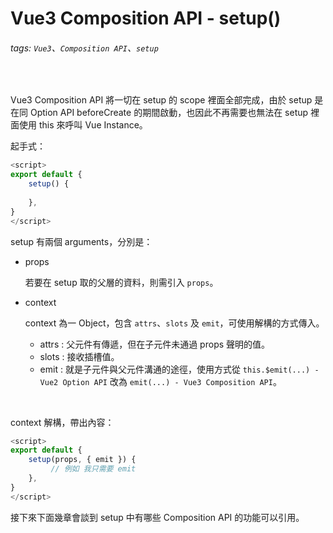 # Vue3 Composition API - setup()

######  tags: `Vue3`、`Composition API`、`setup`

&nbsp;

Vue3 Composition API 將一切在 setup 的 scope 裡面全部完成，由於 setup 是在同 Option API beforeCreate 的期間啟動，也因此不再需要也無法在 setup 裡面使用 this 來呼叫 Vue Instance。

起手式： 
```javascript
<script>
export default {
    setup() {
        
    },
}
</script>
```

setup 有兩個 arguments，分別是：

- props

    若要在 setup 取的父層的資料，則需引入 `props`。
- context
    
    context 為一 Object，包含 `attrs`、`slots` 及 `emit`，可使用解構的方式傳入。
    
    - attrs : 父元件有傳遞，但在子元件未通過 props 聲明的值。
    - slots : 接收插槽值。
    - emit : 就是子元件與父元件溝通的途徑，使用方式從 `this.$emit(...) - Vue2 Option API` 改為 `emit(...) - Vue3 Composition API`。
  
  &nbsp;
  
context 解構，帶出內容：
```javascript
<script>
export default {
    setup(props, { emit }) { 
         // 例如 我只需要 emit
    },
}
</script>
```
    
接下來下面幾章會談到 setup 中有哪些 Composition API 的功能可以引用。


